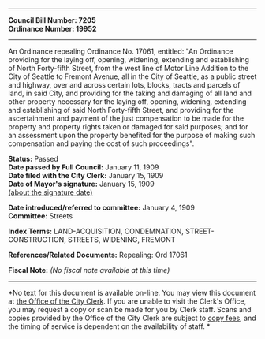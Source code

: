 * * * * *  
  
**Council Bill Number: [](#h0)[](#h2)7205**   
**Ordinance Number: 19952**  
  
* * * * *  
  
An Ordinance repealing Ordinance No. 17061, entitled: "An Ordinance providing for the laying off, opening, widening, extending and establishing of North Forty-fifth Street, from the west line of Motor Line Addition to the City of Seattle to Fremont Avenue, all in the City of Seattle, as a public street and highway, over and across certain lots, blocks, tracts and parcels of land, in said City, and providing for the taking and damaging of all land and other property necessary for the laying off, opening, widening, extending and establishing of said North Forty-fifth Street, and providing for the ascertainment and payment of the just compensation to be made for the property and property rights taken or damaged for said purposes; and for an assessment upon the property benefited for the purpose of making such compensation and paying the cost of such proceedings".  
  
**Status:** Passed   
**Date passed by Full Council:** January 11, 1909   
**Date filed with the City Clerk:** January 15, 1909   
**Date of Mayor's signature:** January 15, 1909   
[(about the signature date)](/~public/approvaldate.htm)   
  
  
**Date introduced/referred to committee:** January 4, 1909   
**Committee:** Streets   
  
**Index Terms:** LAND-ACQUISITION, CONDEMNATION, STREET-CONSTRUCTION, STREETS, WIDENING, FREMONT  
  
**References/Related Documents:** Repealing: Ord 17061  
  
**Fiscal Note:** *(No fiscal note available at this time)*  
  
* * * * *  
  
*No text for this document is available on-line. You may view this document at [the Office of the City Clerk](http://www.seattle.gov/leg/clerk/contactUs.htm). If you are unable to visit the Clerk's Office, you may request a copy or scan be made for you by Clerk staff. Scans and copies provided by the Office of the City Clerk are subject to [copy fees](http://clerk.seattle.gov/~public/clerkfees.htm), and the timing of service is dependent on the availability of staff. *  
  
  
